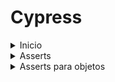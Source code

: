 # Cypress

<details>
  <summary>Inicio</summary>
  npm install cypress -> instala o cypess
  cypress open -> roda o cypress

  `/// <reference types="Cypress" />` -> adicione essa linha no começo de um arquivo `nome_arquivo.spec.js` para o vs code<br> entender que estamos trabalhando com cypress
</details>


<details>
  <summary>Asserts</summary>
  Podemos fazer de algumas formas umas menos intuitivas como:<br>
  
  Todas abaixo tem o mesmo resultado, o que muda é a leitura, e na minha opiniao `to be equal` seria o ideal nesse caso
  
  ```
    expect(1).equal(1); -> vai dar o mesmo resultado
    expect(1).to.equal(1); -> vai dar o mesmo resultado
    expect(1).to.be.equal(1); -> vai dar o mesmo resultado
  ```
</details>

<details>
  <summary>Asserts para objetos</summary>

  ```

    it('Equality for Objects', () => {
  
    const obj = {
      a: 1,
      b: 2
    };
    // essa é uma forma errada, pq o js entende que é outro objeto outra referencia, para isso devemos utilizar deep
    // expect(obj).to.be.equal({ a: 1, b: 2 }); -> ERRADA
      expect(obj).to.be.deep.equal({ a: 1, b: 2 }); -> CERTA
    });

  ```
</details>
